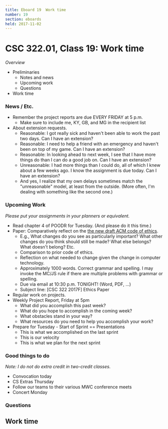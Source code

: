 ```yaml
---
title: Eboard 19  Work time
number: 19
section: eboards
held: 2017-11-02
---
```

CSC 322.01, Class 19:  Work time
================================

_Overview_

* Preliminaries
    * Notes and news
    * Upcoming work
    * Questions
* Work time

### News / Etc.

* Remember the project reports are due EVERY FRIDAY at 5 p.m.
    * Make sure to include me, KY, GB, and MG in the recipient list
* About extension requests.
    * Reasonable: I got really sick and haven't been able to work the
      past two days.  Can I have an extension?
    * Reasonable: I need to help a friend with an emergency and haven't
      been on top of my game.  Can I have an extension?
    * Reasonable: In looking ahead to next week, I see that I have more
      things do than I can do a good job on.  Can I have an extension?
    * Unreasonable: I had more things than I could do, all of which I knew
      about a few weeks ago.  I know the assignment is due today.  Can
      I have an extension?
    * And yes, I realize that my own delays sometimes match the "unreasonable"
      model, at least from the outside.  (More often, I'm dealing with 
      something like the second one.)

### Upcoming Work

_Please put your assignments in your planners or equivalent._

* Read chapter 4 of POODR for Tuesday.  (And please do it this time.)
* Paper: Comparatively reflect on the [the new draft ACM code of
  ethics](https://ethics.acm.org/2018-code-draft-2/).  
    * E.g., What changes do you see as particularly important?
      What other changes do you think should still be made?  What else
      belongs?  What doesn't belong?  Etc.
    * Comparison to prior code of ethics.
    * Reflection on what needed to change given the change in
      computer technology.
    * Approximately 1000 words.  Correct grammar and spelling.  I may
      invoke the MC/JS rule if there are multiple problems with grammar
      or spelling.
    * Due via email at 10:30 p.m. TONIGHT!  (Word, PDF, ...)
    * Subject line: [CSC 322 2017F] Ethics Paper
* Regular work on projects.
* Weekly Project Report, Friday at 5pm
    * What did you accomplish this past week?
    * What do you hope to accomplish in the coming week?
    * What obstacles stand in your way?
    * What resources do you need to help you accomplish your work?
* Prepare for Tuesday - Start of Sprint == Presentations
    * This is what we accomplished on the last sprint
    * This is our velocity
    * This is what we plan for the next sprint

### Good things to do

_Note: I do not do extra credit in two-credit classes._

* Convocation today
* CS Extras Thursday
* Follow our teams to their various MWC conference meets
* Concert Monday

### Questions

Work time
---------


